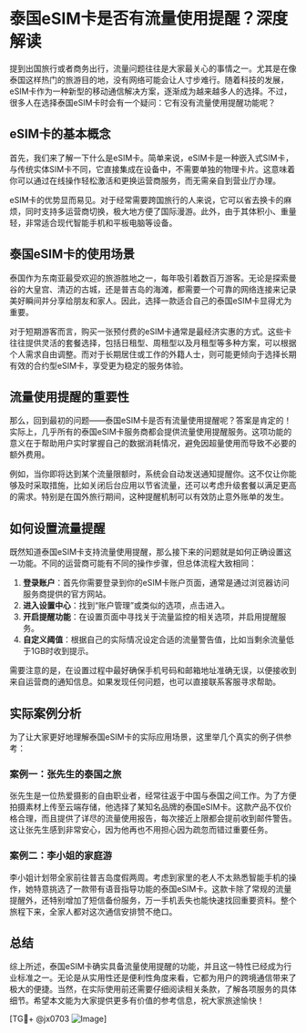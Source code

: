 # 泰国eSIM卡是否有流量使用提醒？深度解读

提到出国旅行或者商务出行，流量问题往往是大家最关心的事情之一。尤其是在像泰国这样热门的旅游目的地，没有网络可能会让人寸步难行。随着科技的发展，eSIM卡作为一种新型的移动通信解决方案，逐渐成为越来越多人的选择。不过，很多人在选择泰国eSIM卡时会有一个疑问：它有没有流量使用提醒功能呢？

## eSIM卡的基本概念

首先，我们来了解一下什么是eSIM卡。简单来说，eSIM卡是一种嵌入式SIM卡，与传统实体SIM卡不同，它直接集成在设备中，不需要单独的物理卡片。这意味着你可以通过在线操作轻松激活和更换运营商服务，而无需亲自到营业厅办理。

eSIM卡的优势显而易见。对于经常需要跨国旅行的人来说，它可以省去换卡的麻烦，同时支持多运营商切换，极大地方便了国际漫游。此外，由于其体积小、重量轻，非常适合现代智能手机和平板电脑等设备。

## 泰国eSIM卡的使用场景

泰国作为东南亚最受欢迎的旅游胜地之一，每年吸引着数百万游客。无论是探索曼谷的大皇宫、清迈的古城，还是普吉岛的海滩，都需要一个可靠的网络连接来记录美好瞬间并分享给朋友和家人。因此，选择一款适合自己的泰国eSIM卡显得尤为重要。

对于短期游客而言，购买一张预付费的eSIM卡通常是最经济实惠的方式。这些卡往往提供灵活的套餐选择，包括日租型、周租型以及月租型等多种方案，可以根据个人需求自由调整。而对于长期居住或工作的外籍人士，则可能更倾向于选择长期有效的合约型eSIM卡，享受更为稳定的服务体验。

## 流量使用提醒的重要性

那么，回到最初的问题——泰国eSIM卡是否有流量使用提醒呢？答案是肯定的！实际上，几乎所有的泰国eSIM卡服务商都会提供流量使用提醒服务。这项功能的意义在于帮助用户实时掌握自己的数据消耗情况，避免因超量使用而导致不必要的额外费用。

例如，当你即将达到某个流量限额时，系统会自动发送通知提醒你。这不仅让你能够及时采取措施，比如关闭后台应用以节省流量，还可以考虑升级套餐以满足更高的需求。特别是在国外旅行期间，这种提醒机制可以有效防止意外账单的发生。

## 如何设置流量提醒

既然知道泰国eSIM卡支持流量使用提醒，那么接下来的问题就是如何正确设置这一功能。不同的运营商可能有不同的操作步骤，但总体流程大致相同：

1. **登录账户**：首先你需要登录到你的eSIM卡账户页面，通常是通过浏览器访问服务商提供的官方网站。
2. **进入设置中心**：找到“账户管理”或类似的选项，点击进入。
3. **开启提醒功能**：在设置页面中寻找关于流量监控的相关选项，并启用提醒服务。
4. **自定义阈值**：根据自己的实际情况设定合适的流量警告值，比如当剩余流量低于1GB时收到提示。

需要注意的是，在设置过程中最好确保手机号码和邮箱地址准确无误，以便接收到来自运营商的通知信息。如果发现任何问题，也可以直接联系客服寻求帮助。

## 实际案例分析

为了让大家更好地理解泰国eSIM卡的实际应用场景，这里举几个真实的例子供参考：

### 案例一：张先生的泰国之旅

张先生是一位热爱摄影的自由职业者，经常往返于中国与泰国之间工作。为了方便拍摄素材上传至云端存储，他选择了某知名品牌的泰国eSIM卡。这款产品不仅价格合理，而且提供了详尽的流量使用报告，每次接近上限都会提前收到邮件警告。这让张先生感到非常安心，因为他再也不用担心因为疏忽而错过重要任务。

### 案例二：李小姐的家庭游

李小姐计划带全家前往普吉岛度假两周。考虑到家里的老人不太熟悉智能手机的操作，她特意挑选了一款带有语音指导功能的泰国eSIM卡。这款卡除了常规的流量提醒外，还特别增加了短信备份服务，万一手机丢失也能快速找回重要资料。整个旅程下来，全家人都对这次通信安排赞不绝口。

## 总结

综上所述，泰国eSIM卡确实具备流量使用提醒的功能，并且这一特性已经成为行业标准之一。无论是从实用性还是便利性角度来看，它都为用户的跨境通信带来了极大的便捷。当然，在实际使用前还需要仔细阅读相关条款，了解各项服务的具体细节。希望本文能为大家提供更多有价值的参考信息，祝大家旅途愉快！

[TG💪+ @jx0703 ![Image](https://github.com/user-attachments/assets/dbca1d08-cadb-493c-b0ec-ad6f7a83f270)]